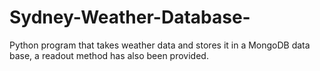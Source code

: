 # Sydney-Weather-Database-
Python program that takes weather data and stores it in a MongoDB data base, a readout method has also been provided. 
